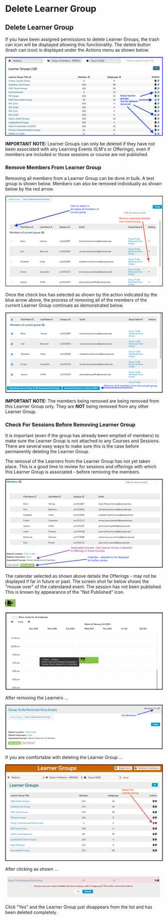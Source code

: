 # Delete Learner Group

## Delete Learner Group

If you have been assigned permissions to delete Learner Groups, the trash can icon will be displayed allowing this functionality. The delete button (trash can icon) is displayed under the Actions menu as shown below.

![trash can activated - can be deleted / removed](../images/delete_learner_group/can_be_deleted_learner_groups.png)

**IMPORTANT NOTE:** Learner Groups can only be deleted if they have not been associated with any Learning Events (ILM's or Offerings), even if members are included or those sessions or course are not published.

### Remove Members From Learner Group

Removing all members from a Learner Group can be done in bulk. A test group is shown below. Members can also be removed individually as shown below by the red arrow.

![Remove individual members](../images/delete_learner_group/remove_individual_members.png)

Once the check box has selected as shown by the action indicated by the blue arrow above, the process of removing all of the members of the current Learner Group continues as demonstrated below. 

![Remove all members](../images/delete_learner_group/remove_all_members.png)

**IMPORTANT NOTE:** The members being removed are being removed from this Learner Group only. They are **NOT** being removed from any other Learner Group.

### Check For Sessions Before Removing Learner Group

It is important (even if the group has already been emptied of members) to make sure the Learner Group is not attached to any Courses and Sessions. There are several easy ways to make sure this is the case before permanently deleting the Learner Group.

The removal of the Learners from the Learner Group has not yet taken place. This is a good time to review for sessions and offerings with which this Learner Group is associated - before removing the members.

![Review options](../images/delete_learner_group/review_options.png)

The calendar selected as shown above details the Offerings - may not be displayed if far in future or past. The screen shot far below shows the "mouse over" of the calendared event. The session has not been published. This is known by appearance of the "Not Published" icon. 

![Not Published](../images/delete_learner_group/unpublished_icon.png)

![Mouseover shown](../images/delete_learner_group/mouseover_shown.png)

After removing the Learners ...

![Remove learners](../images/delete_learner_group/remove_learners.png)

If you are comfortable with deleting the Learner Group ...

![Delete learner group](../images/delete_learner_group/delete_learner_group.png)

After clicking as shown ...

![Confirm Learner Group Deletion](../images/delete_learner_group/confirm_deletion.png)

Click "Yes" and the Learner Group just disappears from the list and has been deleted completely.



